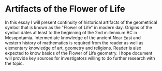 Artifacts of the Flower of Life
=======

In this essay I will present continuity of historical artifacts of the geometrical symbol that is known as the "Flower of Life" in modern day. Origins of the symbol dates at least to the beginning of the 2nd millennium BC in Mesopotamia. Intermediate knowledge of the ancient Near East and western history of mathematics is required from the reader as well as elementary knowledge of art, geometry and religions. Reader is also expected to know basics of the Flower of Life geometry. I hope document will provide key sources for investigators willing to do further research with the topic.
